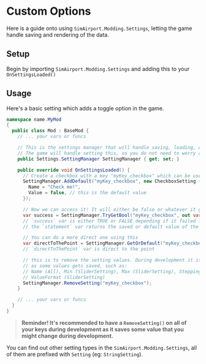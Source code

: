 # Custom Options

Here is a guide onto using `SimAirport.Modding.Settings`, letting the game handle saving and rendering of the data.

## Setup

Begin by importing `SimAirport.Modding.Settings` and adding this to your `OnSettingsLoaded()`

## Usage

Here's a basic setting which adds a toggle option in the game.

```cs
namespace name.MyMod
{
  public class Mod : BaseMod {
    // ... your vars or funcs

    // This is the settings manager that will handle saving, loading, and rendering of the settings.
    // The game will handle setting this, so you do not need to worry about it.
    public Settings.SettingManager SettingManager { get; set; }

    public override void OnSettingsLoaded() {
      // Create a checkbox with a key "myKey_checkbox" which can be used to access later!
      SettingManager.AddDefault("myKey_checkbox", new CheckboxSetting {
        Name = "Check me!",
        Value = false, // this is the default value
      });

      // Now we can access it! It will either be false or whatever it got saved
      var success = SettingManager.TryGetBool("myKey_checkbox", out var statement);
      // `success` var is either TRUE or FALSE depending if it failed fetching the saved value.
      // the `statement` var returns the saved or default value of the setting

      // You can do a more direct one using this
      var directToThePoint = SettingManager.GetOrDefault("myKey_checkbox", false);
      // `directToThePoint` var is direct to the point

      // this is to remove the setting values. During development it is good to clear the options
      // as some values gets saved, such as: 
      // Name (All), Min (SliderSetting), Max (SliderSetting), Stepping (SliderSetting),
      // ValueFormat (SliderSetting)
      SettingManager.RemoveSetting("myKey_checkbox");
    }

    // ... your vars or funcs
  }
}
```

> **Reminder! It's recommended to have a `RemoveSetting()` on all of your keys during development as it saves some value that you might change during development.**

You can find out other setting types in the `SimAirport.Modding.Settings`, all of them are prefixed with `Setting` (eg: `StringSetting`).
